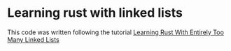 # Learning rust with linked lists

This code was written following the tutorial [Learning Rust With Entirely Too Many Linked Lists](https://rust-unofficial.github.io/too-many-lists/)
